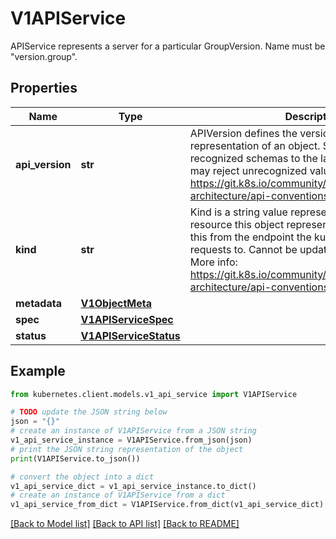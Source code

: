 # V1APIService

APIService represents a server for a particular GroupVersion. Name must be \"version.group\".

## Properties

Name | Type | Description | Notes
------------ | ------------- | ------------- | -------------
**api_version** | **str** | APIVersion defines the versioned schema of this representation of an object. Servers should convert recognized schemas to the latest internal value, and may reject unrecognized values. More info: https://git.k8s.io/community/contributors/devel/sig-architecture/api-conventions.md#resources | [optional] 
**kind** | **str** | Kind is a string value representing the REST resource this object represents. Servers may infer this from the endpoint the kubernetes.client submits requests to. Cannot be updated. In CamelCase. More info: https://git.k8s.io/community/contributors/devel/sig-architecture/api-conventions.md#types-kinds | [optional] 
**metadata** | [**V1ObjectMeta**](V1ObjectMeta.md) |  | [optional] 
**spec** | [**V1APIServiceSpec**](V1APIServiceSpec.md) |  | [optional] 
**status** | [**V1APIServiceStatus**](V1APIServiceStatus.md) |  | [optional] 

## Example

```python
from kubernetes.client.models.v1_api_service import V1APIService

# TODO update the JSON string below
json = "{}"
# create an instance of V1APIService from a JSON string
v1_api_service_instance = V1APIService.from_json(json)
# print the JSON string representation of the object
print(V1APIService.to_json())

# convert the object into a dict
v1_api_service_dict = v1_api_service_instance.to_dict()
# create an instance of V1APIService from a dict
v1_api_service_from_dict = V1APIService.from_dict(v1_api_service_dict)
```
[[Back to Model list]](../README.md#documentation-for-models) [[Back to API list]](../README.md#documentation-for-api-endpoints) [[Back to README]](../README.md)


